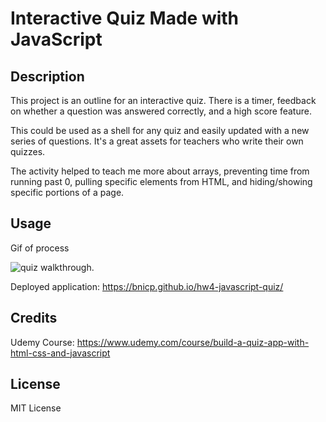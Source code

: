 # Interactive Quiz Made with JavaScript

## Description

This project is an outline for an interactive quiz. There is a timer, feedback on whether a question was answered correctly, and a high score feature.

This could be used as a shell for any quiz and easily updated with a new series of questions. It's a great assets for teachers who write their own quizzes.

The activity helped to teach me more about arrays, preventing time from running past 0, pulling specific elements from HTML, and hiding/showing specific portions of a page.

## Usage

Gif of process

![quiz walkthrough.](./assets/images/javascript_quiz)

Deployed application: https://bnicp.github.io/hw4-javascript-quiz/

## Credits

Udemy Course: https://www.udemy.com/course/build-a-quiz-app-with-html-css-and-javascript

## License

MIT License
